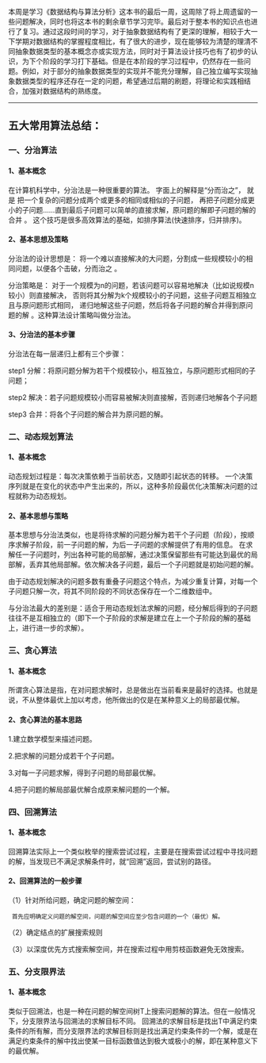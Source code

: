 本周是学习《数据结构与算法分析》这本书的最后一周，这周除了将上周遗留的一些问题解决，同时也将这本书的剩余章节学习完毕。最后对于整本书的知识点也进行了复习。通过这段时间的学习，对于抽象数据结构有了更深的理解，相较于大一下学期对数据结构的掌握程度相比，有了很大的进步，现在能够较为清楚的理清不同抽象数据类型的基本概念亦或实现方法，同时对于算法设计技巧也有了初步的认识，为下个阶段的学习打下基础。但是在本阶段的学习过程中，仍然存在一些问题。例如，对于部分的抽象数据类型的实现并不能充分理解，自己独立编写实现抽象数据类型的程序还存在一定的问题，希望通过后期的刷题，将理论和实践相结合，加强对数据结构的熟练度。

---
## 五大常用算法总结：
### 一、分治算法
#### 1、基本概念
在计算机科学中，分治法是一种很重要的算法。
字面上的解释是“分而治之”，
就是 把一个复杂的问题分成两个或更多的相同或相似的子问题，
再把子问题分成更小的子问题……直到最后子问题可以简单的直接求解，原问题的解即子问题的解的合并 。
这个技巧是很多高效算法的基础，如排序算法(快速排序，归并排序)。
#### 2、基本思想及策略
分治法的设计思想是： 将一个难以直接解决的大问题，分割成一些规模较小的相同问题，以便各个击破，分而治之 。

分治策略是： 对于一个规模为n的问题，若该问题可以容易地解决（比如说规模n较小）则直接解决，
否则将其分解为k个规模较小的子问题，这些子问题互相独立且与原问题形式相同，
递归地解这些子问题，然后将各子问题的解合并得到原问题的解 。这种算法设计策略叫做分治法。
#### 3、分治法的基本步骤
分治法在每一层递归上都有三个步骤：

step1 分解：将原问题分解为若干个规模较小，相互独立，与原问题形式相同的子问题；

step2 解决：若子问题规模较小而容易被解决则直接解，否则递归地解各个子问题

step3 合并：将各个子问题的解合并为原问题的解。
### 二、动态规划算法
#### 1、基本概念
动态规划过程是：每次决策依赖于当前状态，又随即引起状态的转移。
一个决策序列就是在变化的状态中产生出来的，所以，这种多阶段最优化决策解决问题的过程就称为动态规划。
#### 2、基本思想与策略
基本思想与分治法类似，也是将待求解的问题分解为若干个子问题（阶段），按顺序求解子阶段，前一子问题的解，为后一子问题的求解提供了有用的信息。
在求解任一子问题时，列出各种可能的局部解，通过决策保留那些有可能达到最优的局部解，丢弃其他局部解。依次解决各子问题，最后一个子问题就是初始问题的解。

由于动态规划解决的问题多数有重叠子问题这个特点，为减少重复计算，对每一个子问题只解一次，将其不同阶段的不同状态保存在一个二维数组中。

与分治法最大的差别是：适合于用动态规划法求解的问题，经分解后得到的子问题往往不是互相独立的（即下一个子阶段的求解是建立在上一个子阶段的解的基础上，进行进一步的求解）。

### 三、贪心算法
#### 1、基本概念
所谓贪心算法是指，在对问题求解时，总是做出在当前看来是最好的选择。也就是说，不从整体最优上加以考虑，他所做出的仅是在某种意义上的局部最优解。
#### 2、贪心算法的基本思路
1.建立数学模型来描述问题。

2.把求解的问题分成若干个子问题。

3.对每一子问题求解，得到子问题的局部最优解。

4.把子问题的解局部最优解合成原来解问题的一个解。
### 四、回溯算法
#### 1、基本概念
回溯算法实际上一个类似枚举的搜索尝试过程，主要是在搜索尝试过程中寻找问题的解，当发现已不满足求解条件时，就“回溯”返回，尝试别的路径。
#### 2、回溯算法的一般步骤
（1）针对所给问题，确定问题的解空间：

     首先应明确定义问题的解空间，问题的解空间应至少包含问题的一个（最优）解。
    
（2）确定结点的扩展搜索规则

（3）以深度优先方式搜索解空间，并在搜索过程中用剪枝函数避免无效搜索。
### 五、分支限界法
#### 1、基本概念
类似于回溯法，也是一种在问题的解空间树T上搜索问题解的算法。但在一般情况下，分支限界法与回溯法的求解目标不同。
回溯法的求解目标是找出T中满足约束条件的所有解，而分支限界法的求解目标则是找出满足约束条件的一个解，或是在满足约束条件的解中找出使某一目标函数值达到极大或极小的解，即在某种意义下的最优解。
